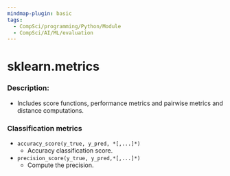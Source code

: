 ```yaml
---
mindmap-plugin: basic
tags:
  - CompSci/programming/Python/Module
  - CompSci/AI/ML/evaluation
---
```

# sklearn.metrics
### Description:
- Includes score functions, performance metrics and pairwise metrics and distance computations.
### Classification metrics
- `accuracy_score(y_true, y_pred, *[,...]*)`
	- Accuracy classification score.
- `precision_score(y_true, y_pred,*[,...]*)`
	- Compute the precision.
